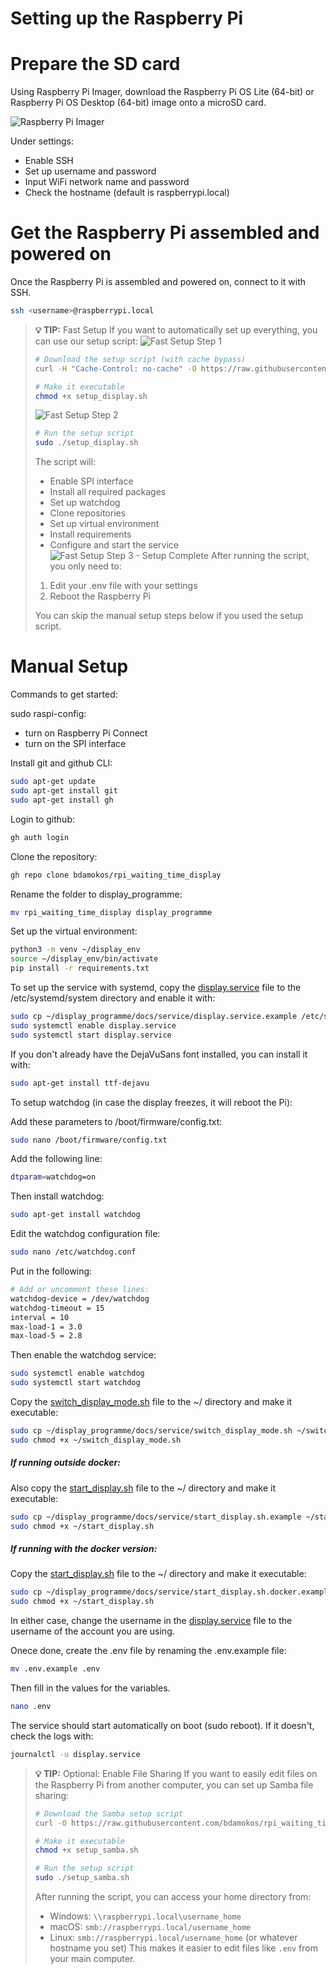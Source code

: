 # Setting up the Raspberry Pi

# Prepare the SD card

Using Raspberry Pi Imager, download the Raspberry Pi OS Lite (64-bit) or Raspberry Pi OS Desktop (64-bit) image onto a microSD card.

![Raspberry Pi Imager](images/rpi_imager_1.png)



Under settings:
- Enable SSH
- Set up username and password
- Input WiFi network name and password
- Check the hostname (default is raspberrypi.local)

# Get the Raspberry Pi assembled and powered on

Once the Raspberry Pi is assembled and powered on, connect to it with SSH.
``` bash
ssh <username>@raspberrypi.local
```

> **:bulb: TIP:** Fast Setup
> If you want to automatically set up everything, you can use our setup script:
> ![Fast Setup Step 1](images/fast_setup_step1.png)
> ``` bash
> # Download the setup script (with cache bypass)
> curl -H "Cache-Control: no-cache" -O https://raw.githubusercontent.com/bdamokos/rpi_waiting_time_display/main/setup_display.sh
> 
> # Make it executable
> chmod +x setup_display.sh
> ```
> ![Fast Setup Step 2](images/fast_setup_step2.png) 
> ``` bash
> # Run the setup script
> sudo ./setup_display.sh
> ```
> 
> The script will:
> - Enable SPI interface
> - Install all required packages
> - Set up watchdog
> - Clone repositories
> - Set up virtual environment
> - Install requirements
> - Configure and start the service
> ![Fast Setup Step 3 - Setup Complete](images/fast_setup_step3.png)
> After running the script, you only need to:
> 1. Edit your .env file with your settings
> 2. Reboot the Raspberry Pi
>
> You can skip the manual setup steps below if you used the setup script.

# Manual Setup

Commands to get started:

sudo raspi-config:
- turn on Raspberry Pi Connect
- turn on the SPI interface

Install git and github CLI:

``` bash
sudo apt-get update
sudo apt-get install git
sudo apt-get install gh
```

Login to github:
``` bash
gh auth login
```

Clone the repository:
``` bash
gh repo clone bdamokos/rpi_waiting_time_display
```

Rename the folder to display_programme:
``` bash
mv rpi_waiting_time_display display_programme
```

Set up the virtual environment:
``` bash
python3 -m venv ~/display_env
source ~/display_env/bin/activate
pip install -r requirements.txt
```

To set up the service with systemd, copy the [display.service](service/display.service.example) file to the /etc/systemd/system directory and enable it with:
``` bash
sudo cp ~/display_programme/docs/service/display.service.example /etc/systemd/system/display.service
sudo systemctl enable display.service
sudo systemctl start display.service
```
If you don't already have the DejaVuSans font installed, you can install it with:
``` bash
sudo apt-get install ttf-dejavu
```

To setup watchdog (in case the display freezes, it will reboot the Pi):

Add these parameters to /boot/firmware/config.txt:
``` bash
sudo nano /boot/firmware/config.txt
```
Add the following line:
``` bash
dtparam=watchdog=on
```

Then install watchdog:
``` bash
sudo apt-get install watchdog
```

Edit the watchdog configuration file:
``` bash
sudo nano /etc/watchdog.conf
```
Put in the following:
``` bash
# Add or uncomment these lines:
watchdog-device = /dev/watchdog
watchdog-timeout = 15
interval = 10
max-load-1 = 3.0
max-load-5 = 2.8
```

Then enable the watchdog service:
``` bash
sudo systemctl enable watchdog
sudo systemctl start watchdog
```

Copy the [switch_display_mode.sh](service/switch_display_mode.sh) file to the ~/ directory and make it executable:
``` bash
sudo cp ~/display_programme/docs/service/switch_display_mode.sh ~/switch_display_mode.sh
sudo chmod +x ~/switch_display_mode.sh
```

##### If running outside docker:

Also copy the [start_display.sh](service/start_display.sh.example) file to the ~/ directory and make it executable:
``` bash
sudo cp ~/display_programme/docs/service/start_display.sh.example ~/start_display.sh
sudo chmod +x ~/start_display.sh
```

##### If running with the docker version:

Copy the [start_display.sh](service/start_display.sh.docker.example) file to the ~/ directory and make it executable:
``` bash
sudo cp ~/display_programme/docs/service/start_display.sh.docker.example ~/start_display.sh
sudo chmod +x ~/start_display.sh
```

In either case, change the username in the [display.service](service/display.service.example) file to the username of the account you are using.

Onece done, create the .env file by renaming the .env.example file:
``` bash
mv .env.example .env
```
Then fill in the values for the variables.
``` bash
nano .env
```

The service should start automatically on boot (sudo reboot). If it doesn't, check the logs with:
``` bash
journalctl -u display.service
```

> **:bulb: TIP:** Optional: Enable File Sharing
> If you want to easily edit files on the Raspberry Pi from another computer, you can set up Samba file sharing:
> ``` bash
> # Download the Samba setup script
> curl -O https://raw.githubusercontent.com/bdamokos/rpi_waiting_time_display/main/docs/service/setup_samba.sh
> 
> # Make it executable
> chmod +x setup_samba.sh
> 
> # Run the setup script
> sudo ./setup_samba.sh
> ```
> 
> After running the script, you can access your home directory from:
> - Windows: `\\raspberrypi.local\username_home`
> - macOS: `smb://raspberrypi.local/username_home`
> - Linux: `smb://raspberrypi.local/username_home`
> (or whatever hostname you set)
> This makes it easier to edit files like `.env` from your main computer.
